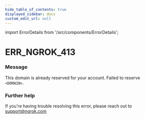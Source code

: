 ```yaml
---
hide_table_of_contents: true
displayed_sidebar: docs
custom_edit_url: null
---
```


import ErrorDetails from '/src/components/ErrorDetails';

# ERR_NGROK_413

### Message
This domain is already reserved for your account. Failed to reserve `<DOMAIN>`.

### Further help
If you're having trouble resolving this error, please reach out to [support@ngrok.com](mailto:support@ngrok.com?subject=Help%20with%20ERR_NGROK_413)

<ErrorDetails error='err_ngrok_413' />
